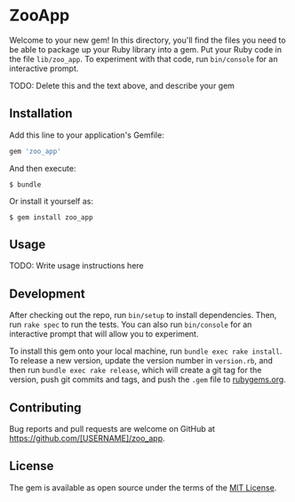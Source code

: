 # ZooApp

Welcome to your new gem! In this directory, you'll find the files you need to be able to package up your Ruby library into a gem. Put your Ruby code in the file `lib/zoo_app`. To experiment with that code, run `bin/console` for an interactive prompt.

TODO: Delete this and the text above, and describe your gem

## Installation

Add this line to your application's Gemfile:

```ruby
gem 'zoo_app'
```

And then execute:

    $ bundle

Or install it yourself as:

    $ gem install zoo_app

## Usage

TODO: Write usage instructions here

## Development

After checking out the repo, run `bin/setup` to install dependencies. Then, run `rake spec` to run the tests. You can also run `bin/console` for an interactive prompt that will allow you to experiment.

To install this gem onto your local machine, run `bundle exec rake install`. To release a new version, update the version number in `version.rb`, and then run `bundle exec rake release`, which will create a git tag for the version, push git commits and tags, and push the `.gem` file to [rubygems.org](https://rubygems.org).

## Contributing

Bug reports and pull requests are welcome on GitHub at https://github.com/[USERNAME]/zoo_app.

## License

The gem is available as open source under the terms of the [MIT License](https://opensource.org/licenses/MIT).
